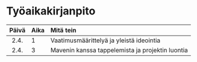 # Työaikakirjanpito

| Päivä | Aika | Mitä tein  |
| :----:|:-----| :-----|
| 2.4. | 1 | Vaatimusmäärittelyä ja yleistä ideointia |
| 2.4. | 3 | Mavenin kanssa tappelemista ja projektin luontia |
